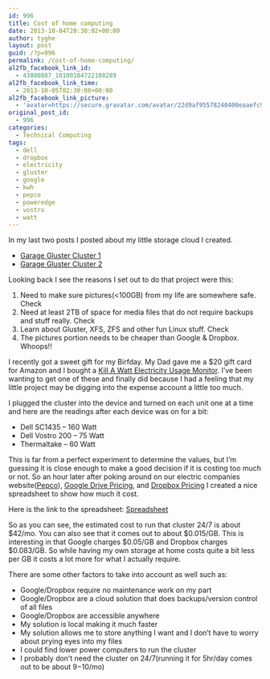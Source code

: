 ```yaml
---
id: 996
title: Cost of home computing
date: 2013-10-04T20:30:02+00:00
author: tyghe
layout: post
guid: /?p=996
permalink: /cost-of-home-computing/
al2fb_facebook_link_id:
  - 43800887_10100104722108289
al2fb_facebook_link_time:
  - 2013-10-05T02:30:08+00:00
al2fb_facebook_link_picture:
  - 'avatar=https://secure.gravatar.com/avatar/22d9af95578240400eaaefc90157ded9?s=96&amp;d=https%3A%2F%2Fsecure.gravatar.com%2Favatar%2Fad516503a11cd5ca435acc9bb6523536%3Fs%3D96&amp;r=G'
original_post_id:
  - 996
categories:
  - Technical Computing
tags:
  - dell
  - dropbox
  - electricity
  - gluster
  - google
  - kwh
  - pepco
  - poweredge
  - vostro
  - watt
---
```

In my last two posts I posted about my little storage cloud I created.

  * [Garage Gluster Cluster 1](/2013/09/garage-gluster-cluster/ "Garage Gluster Cluster")
  * [Garage Gluster Cluster 2](/2013/09/garage-gluster-cluster-hardware/ "Garage Gluster Cluster Hardware")

Looking back I see the reasons I set out to do that project were this:

  1. Need to make sure pictures(<100GB) from my life are somewhere safe. Check
  2. Need at least 2TB of space for media files that do not require backups and stuff really. Check
  3. Learn about Gluster, XFS, ZFS and other fun Linux stuff. Check
  4. The pictures portion needs to be cheaper than Google & Dropbox. Whoops!!

<!--more-->

I recently got a sweet gift for my Birfday. My Dad gave me a $20 gift card for Amazon and I bought a <a title="Amazon Kill A Watt" href="http://amzn.com/B00009MDBU" target="_blank">Kill A Watt Electricity Usage Monitor</a>. I&#8217;ve been wanting to get one of these and finally did because I had a feeling that my little project may be digging into the expense account a little too much.

I plugged the cluster into the device and turned on each unit one at a time and here are the readings after each device was on for a bit:

  * Dell SC1435 &#8211; 160 Watt
  * Dell Vostro 200 &#8211; 75 Watt
  * Thermaltake &#8211; 60 Watt

This is far from a perfect experiment to determine the values, but I&#8217;m guessing it is close enough to make a good decision if it is costing too much or not. So an hour later after poking around on our electric companies website(<a title="Pepco" href="http://www.pepco.com" target="_blank">Pepco</a>), <a title="Google Drive Pricing" href="https://support.google.com/drive/answer/2375123?hl=en" target="_blank">Google Drive Pricing</a>, and <a title="Dropbox Pricing" href="https://www.dropbox.com/upgrade" target="_blank">Dropbox Pricing</a> I created a nice spreadsheet to show how much it cost.

Here is the link to the spreadsheet: <a title="Cluster Electric Cost" href="https://docs.google.com/spreadsheet/ccc?key=0Av4DRxXYGQxJdFB2ZTJqUDRxbl95UTE5ZzN5dVFLNFE&usp=sharing" target="_blank">Spreadsheet</a>

So as you can see, the estimated cost to run that cluster 24/7 is about $42/mo. You can also see that it comes out to about $0.015/GB. This is interesting in that Google charges $0.05/GB and Dropbox charges $0.083/GB. So while having my own storage at home costs quite a bit less per GB it costs a lot more for what I actually require.

There are some other factors to take into account as well such as:

  * Google/Dropbox require no maintenance work on my part
  * Google/Dropbox are a cloud solution that does backups/version control of all files
  * Google/Dropbox are accessible anywhere
  * My solution is local making it much faster
  * My solution allows me to store anything I want and I don&#8217;t have to worry about prying eyes into my files
  * I could find lower power computers to run the cluster
  * I probably don&#8217;t need the cluster on 24/7(running it for 5hr/day comes out to be about $9-$10/mo)
